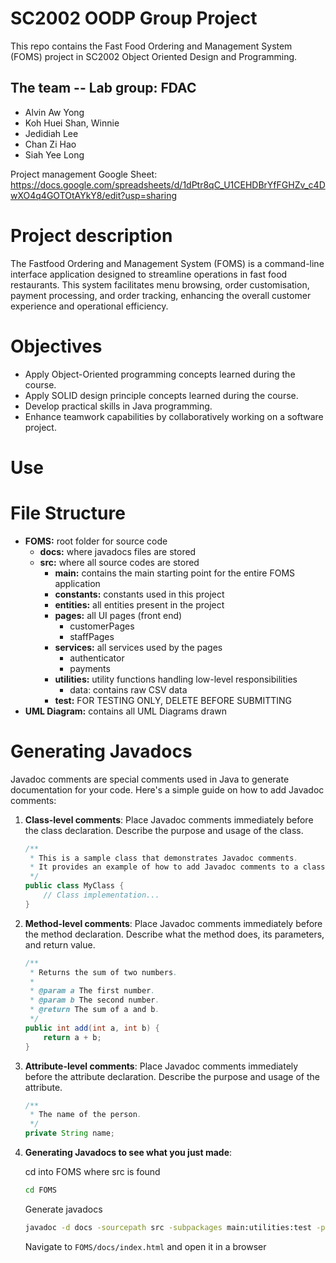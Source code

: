 # SC2002 OODP Group Project 
This repo contains the Fast Food Ordering and Management System (FOMS) project in SC2002 Object Oriented Design and Programming.

## The team -- Lab group: FDAC
- Alvin Aw Yong
- Koh Huei Shan, Winnie
- Jedidiah Lee
- Chan Zi Hao
- Siah Yee Long

Project management Google Sheet: https://docs.google.com/spreadsheets/d/1dPtr8qC_U1CEHDBrYfFGHZv_c4DwXO4q4GOTOtAYkY8/edit?usp=sharing

# Project description

The Fastfood Ordering and Management System (FOMS) is a command-line interface application designed to streamline operations in fast food restaurants. This system facilitates menu browsing, order customisation, payment processing, and order tracking, enhancing the overall customer experience and operational efficiency.

# Objectives
- Apply Object-Oriented programming concepts learned during the course.
- Apply SOLID design principle concepts learned during the course.
- Develop practical skills in Java programming.
- Enhance teamwork capabilities by collaboratively working on a software project.

# Use

# File Structure
- **FOMS:** root folder for source code
    - **docs:** where javadocs files are stored
    - **src:** where all source codes are stored
        - **main:** contains the main starting point for the entire FOMS application
        - **constants:** constants used in this project
        - **entities:** all entities present in the project
        - **pages:** all UI pages (front end)
            - customerPages
            - staffPages
        - **services:** all services used by the pages
            - authenticator
            - payments
        - **utilities:** utility functions handling low-level responsibilities
            - data: contains raw CSV data
        - **test:** FOR TESTING ONLY, DELETE BEFORE SUBMITTING
- **UML Diagram:** contains all UML Diagrams drawn


# Generating Javadocs
Javadoc comments are special comments used in Java to generate documentation for your code. Here's a simple guide on how to add Javadoc comments:

1. **Class-level comments**: Place Javadoc comments immediately before the class declaration. Describe the purpose and usage of the class.

    ```java
    /**
     * This is a sample class that demonstrates Javadoc comments.
     * It provides an example of how to add Javadoc comments to a class.
     */
    public class MyClass {
        // Class implementation...
    }
    ```

2. **Method-level comments**: Place Javadoc comments immediately before the method declaration. Describe what the method does, its parameters, and return value.

    ```java
    /**
     * Returns the sum of two numbers.
     * 
     * @param a The first number.
     * @param b The second number.
     * @return The sum of a and b.
     */
    public int add(int a, int b) {
        return a + b;
    }
    ```

3. **Attribute-level comments**: Place Javadoc comments immediately before the attribute declaration. Describe the purpose and usage of the attribute.

    ```java
    /**
     * The name of the person.
     */
    private String name;
    ```

4. **Generating Javadocs to see what you just made**: 

    cd into FOMS where src is found

    ```bash
    cd FOMS
    ```

    Generate javadocs

    ```bash
    javadoc -d docs -sourcepath src -subpackages main:utilities:test -private  
    ```

    Navigate to ```FOMS/docs/index.html``` and open it in a browser
